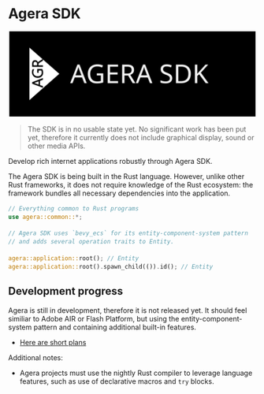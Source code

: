 # Agera SDK

<p align="center">

<img src="./assets/logo.svg" width="500">

</p>

> The SDK is in no usable state yet. No significant work has been put yet, therefore it currently does not include graphical display, sound or other media APIs.

Develop rich internet applications robustly through Agera SDK.

The Agera SDK is being built in the Rust language. However, unlike other Rust frameworks, it does not require knowledge of the Rust ecosystem: the framework bundles all necessary dependencies into the application.

```rust
// Everything common to Rust programs
use agera::common::*;

// Agera SDK uses `bevy_ecs` for its entity-component-system pattern
// and adds several operation traits to Entity.

agera::application::root(); // Entity
agera::application::root().spawn_child(()).id(); // Entity
```

## Development progress

Agera is still in development, therefore it is not released yet. It should feel similiar to Adobe AIR or Flash Platform, but using the entity-component-system pattern and containing additional built-in features.

- [Here are short plans](docs/plans.md)

Additional notes:

- Agera projects must use the nightly Rust compiler to leverage language features, such as use of declarative macros and `try` blocks.
